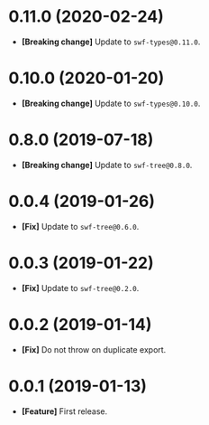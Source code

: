 # 0.11.0 (2020-02-24)

- **[Breaking change]** Update to `swf-types@0.11.0`.

# 0.10.0 (2020-01-20)

- **[Breaking change]** Update to `swf-types@0.10.0`.

# 0.8.0 (2019-07-18)

- **[Breaking change]** Update to `swf-tree@0.8.0`.

# 0.0.4 (2019-01-26)

- **[Fix]** Update to `swf-tree@0.6.0`.

# 0.0.3 (2019-01-22)

- **[Fix]** Update to `swf-tree@0.2.0`.

# 0.0.2 (2019-01-14)

- **[Fix]** Do not throw on duplicate export.

# 0.0.1 (2019-01-13)

- **[Feature]** First release.
